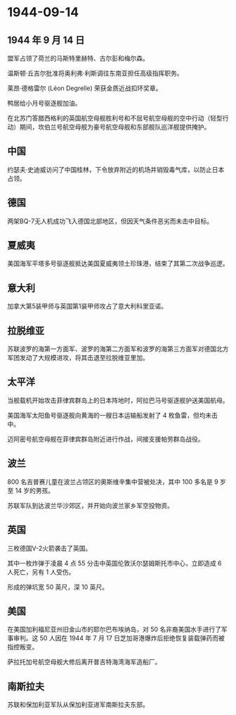 # 1944-09-14

## 1944 年 9 月 14 日

盟军占领了荷兰的马斯特里赫特、古尔彭和梅尔森。

温斯顿·丘吉尔批准将奥利弗·利斯调往东南亚担任高级指挥职务。

莱昂·德格雷尔 (Léon Degrelle) 荣获金质近战扣环奖章。

鸭居给小月号驱逐舰加油。

在北苏门答腊西格利的英国航空母舰胜利号和不屈号航空母舰的空中行动（轻型行动）期间，坎伯兰号航空母舰为豪号航空母舰和东部舰队巡洋舰提供掩护。

## 中国

约瑟夫·史迪威访问了中国桂林，下令放弃附近的机场并销毁毒气库，以防止日本占领。

## 德国

两架BQ-7无人机成功飞入德国北部地区，但因天气条件恶劣而未击中目标。

## 夏威夷

美国海军平塔多号驱逐舰抵达美国夏威夷领土珍珠港，结束了其第二次战争巡逻。

## 意大利

加拿大第5装甲师与英国第1装甲师攻占了意大利科里亚诺。

## 拉脱维亚

苏联波罗的海第一方面军、波罗的海第二方面军和波罗的海第三方面军对德国北方军团发动了大规模进攻，将其击退至拉脱维亚里加。

## 太平洋

当舰载机开始攻击菲律宾群岛上的日本阵地时，阿拉巴马号驱逐舰护送美国航母。

美国海军太阳鱼号驱逐舰向黄海的一艘日本运输船发射了 4
枚鱼雷，但均未击中。

迈阿密号航空母舰在菲律宾群岛附近进行作战，间接支援帕劳群岛战役。

## 波兰

800 名吉普赛儿童在波兰占领区的奥斯维辛集中营被处决，其中 100 多名是 9
岁至 14 岁的男孩。

苏联军队到达波兰华沙郊区，并开始向波兰家乡军空投物资。

## 英国

三枚德国V-2火箭袭击了英国。

其中一枚炸弹于凌晨 4 点 55 分击中英国伦敦沃尔瑟姆斯托市中心，立即造成 6
人死亡，另有 1 人受伤。

形成的弹坑宽 50 英尺，深 10 英尺。

## 美国

在美国加利福尼亚州旧金山市的耶尔巴布埃纳岛，对 50
名非裔美国水手进行了军事审判。这 50 人因在 1944 年 7 月 17
日芝加哥港爆炸后拒绝恢复装载弹药而被指控叛变。

萨拉托加号航空母舰大修后离开普吉特海湾海军造船厂。

## 南斯拉夫

苏联和保加利亚军队从保加利亚进军南斯拉夫东部。


